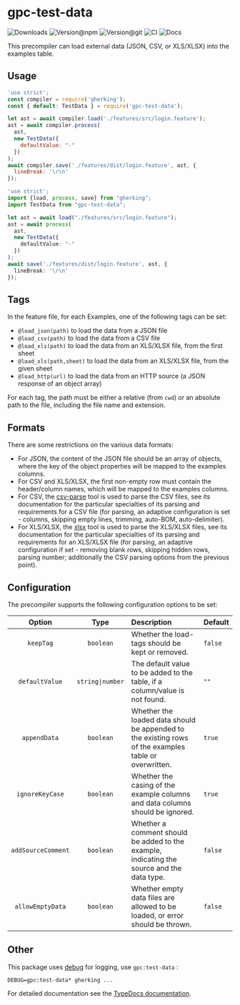 # gpc-test-data

![Downloads](https://img.shields.io/npm/dw/gpc-test-data?style=flat-square) ![Version@npm](https://img.shields.io/npm/v/gpc-test-data?label=version%40npm&style=flat-square) ![Version@git](https://img.shields.io/github/package-json/v/gherking/gpc-test-data/master?label=version%40git&style=flat-square) ![CI](https://img.shields.io/github/workflow/status/gherking/gpc-test-data/CI/master?label=ci&style=flat-square) ![Docs](https://img.shields.io/github/workflow/status/gherking/gpc-test-data/Docs/master?label=docs&style=flat-square)

This precompiler can load external data (JSON, CSV, or XLS/XLSX) into the examples table.

## Usage

```javascript
'use strict';
const compiler = require('gherking');
const { default: TestData } = require('gpc-test-data');

let ast = await compiler.load('./features/src/login.feature');
ast = await compiler.process(
  ast,
  new TestData({
    defaultValue: "-"
  })
);
await compiler.save('./features/dist/login.feature', ast, {
  lineBreak: '\r\n'
});
```

```typescript
'use strict';
import {load, process, save} from "gherking";
import TestData from "gpc-test-data";

let ast = await load("./features/src/login.feature");
ast = await process(
  ast,
  new TestData({
    defaultValue: "-"
  })
);
await save('./features/dist/login.feature', ast, {
  lineBreak: '\r\n'
});
```

## Tags

In the feature file, for each Examples, one of the following tags can be set:

* `@load_json(path)` to load the data from a JSON file
* `@load_csv(path)` to load the data from a CSV file
* `@load_xls(path)` to load the data from an XLS/XLSX file, from the first sheet
* `@load_xls(path,sheet)` to load the data from an XLS/XLSX file, from the given sheet
* `@load_http(url)` to load the data from an HTTP source (a JSON response of an object array)

For each tag, the path must be either a relative (from `cwd`) or an absolute path to the file, including the file name and extension.

## Formats

There are some restrictions on the various data formats:

* For JSON, the content of the JSON file should be an array of objects, where the key of the object properties will be mapped to the examples columns.
* For CSV and XLS/XLSX, the first non-empty row must contain the header/column names, which will be mapped to the examples columns.
* For CSV, the [csv-parse](https://www.npmjs.com/package/csv-parse) tool is used to parse the CSV files, see its documentation for the particular specialties of its parsing and requirements for a CSV file (for parsing, an adaptive configuration is set - columns, skipping empty lines, trimming, auto-BOM, auto-delimiter).
* For XLS/XLSX, the [xlsx](https://www.npmjs.com/package/xlsx) tool is used to parse the XLS/XLSX files, see its documentation for the particular specialties of its parsing and requirements for an XLS/XLSX file (for parsing, an adaptive configuration if set - removing blank rows, skipping hidden rows, parsing number; additionally the CSV parsing options from the previous point).

## Configuration

The precompiler supports the following configuration options to be set:

|       Option       |       Type       | Description                                                                                           | Default |
| :----------------: | :--------------: | :---------------------------------------------------------------------------------------------------- | :------ |
|     `keepTag`      |    `boolean`     | Whether the load-tags should be kept or removed.                                                      | `false` |
|   `defaultValue`   | `string\|number` | The default value to be added to the table, if a column/value is not found.                           | `""`    |
|    `appendData`    |    `boolean`     | Whether the loaded data should be appended to the existing rows of the examples table or overwritten. | `true`  |
|  `ignoreKeyCase`   |    `boolean`     | Whether the casing of the example columns and data columns should be ignored.                         | `true`  |
| `addSourceComment` |    `boolean`     | Whether a comment should be added to the example, indicating the source and the data type.            | `false` |
|  `allowEmptyData`  |    `boolean`     | Whether empty data files are allowed to be loaded, or error should be thrown.                         | `false` |

## Other

This package uses [debug](https://www.npmjs.com/package/debug) for logging, use `gpc:test-data` :

```shell
DEBUG=gpc:test-data* gherking ...
```

For detailed documentation see the [TypeDocs documentation](https://gherking.github.io/gpc-test-data/).